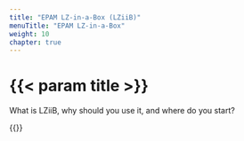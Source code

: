 ```yaml
---
title: "EPAM LZ-in-a-Box (LZiiB)"
menuTitle: "EPAM LZ-in-a-Box"
weight: 10
chapter: true
---
```


# {{< param title >}}

What is LZiiB, why should you use it, and where do you start?

{{<children>}}
